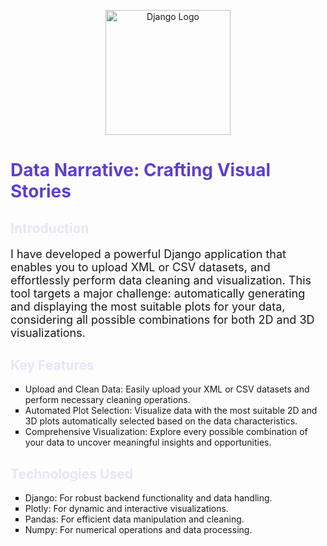 <p align="center">
  <img src="https://static.djangoproject.com/img/logos/django-logo-positive.png" alt="Django Logo" width="200">
</p>

  
# <span style="color: #5D3FD3; ">Data Narrative: Crafting Visual Stories</span>

## <span style="color:  rgb(230, 230, 250);">Introduction</span>

<p style="font-size: 18px;">
 I have developed a powerful Django application that enables you to upload XML or CSV datasets, and effortlessly perform data cleaning and visualization. This tool targets a major challenge: automatically generating and displaying the most suitable plots for your data, considering all possible combinations for both 2D and 3D visualizations.

## <span style="color:  rgb(230, 230, 250);">Key Features</span>
  <ul style="list-style-type: square;">
<li>Upload and Clean Data: Easily upload your XML or CSV datasets and perform necessary cleaning operations.</li>
<li>Automated Plot Selection: Visualize data with the most suitable 2D and 3D plots automatically selected based on the data characteristics.</li>
<li>Comprehensive Visualization: Explore every possible combination of your data to uncover meaningful insights and opportunities.</li>
  </ul>    

## <span style="color:  rgb(230, 230, 250);">Technologies Used</span>
 <ul style="list-style-type: square;">    
<li>Django: For robust backend functionality and data handling.</li>
<li>Plotly: For dynamic and interactive visualizations.</li>
<li>Pandas: For efficient data manipulation and cleaning.</li>
<li>Numpy: For numerical operations and data processing.</li>
 </ul>
